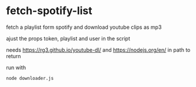 fetch-spotify-list
==================

fetch a playlist form spotify and download youtube clips as mp3

ajust the props token, playlist and user in the script

needs https://rg3.github.io/youtube-dl/ and https://nodejs.org/en/ in path to return

run with
```bash
node downloader.js
```
